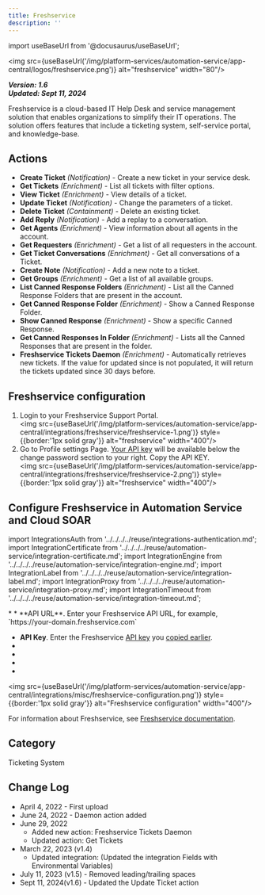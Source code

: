 ```yaml
---
title: Freshservice
description: ''
---
```

import useBaseUrl from '@docusaurus/useBaseUrl';

<img src={useBaseUrl('/img/platform-services/automation-service/app-central/logos/freshservice.png')} alt="freshservice" width="80"/>

***Version: 1.6  
Updated: Sept 11, 2024***

Freshservice is a cloud-based IT Help Desk and service management solution that enables organizations to simplify their IT operations. The solution offers features that include a ticketing system, self-service portal, and knowledge-base.

## Actions

* **Create Ticket** *(Notification)* - Create a new ticket in your service desk.
* **Get Tickets** *(Enrichment)* - List all tickets with filter options.
* **View Ticket** *(Enrichment)* - View details of a ticket.
* **Update Ticket** *(Notification)* - Change the parameters of a ticket.
* **Delete Ticket** *(Containment)* - Delete an existing ticket.
* **Add Reply** *(Notification)* - Add a replay to a conversation.
* **Get Agents** *(Enrichment)* - View information about all agents in the account.
* **Get Requesters** *(Enrichment)* - Get a list of all requesters in the account.
* **Get Ticket Conversations** *(Enrichment)* - Get all conversations of a Ticket.
* **Create Note** *(Notification)* - Add a new note to a ticket.
* **Get Groups** *(Enrichment)* - Get a list of all available groups.
* **List Canned Response Folders** *(Enrichment)* - List all the Canned Response Folders that are present in the account.
* **Get Canned Response Folder** *(Enrichment)* - Show a Canned Response Folder.
* **Show Canned Response** *(Enrichment)* - Show a specific Canned Response.
* **Get Canned Responses In Folder** *(Enrichment)* - Lists all the Canned Responses that are present in the folder.
* **Freshservice Tickets Daemon** *(Enrichment) -* Automatically retrieves new tickets. If the value for updated since is not populated, it will return the tickets updated since 30 days before.

## Freshservice configuration

1. Login to your Freshservice Support Portal.<br/><img src={useBaseUrl('/img/platform-services/automation-service/app-central/integrations/freshservice/freshservice-1.png')} style={{border:'1px solid gray'}} alt="freshservice" width="400"/> 
1. Go to Profile settings Page. [Your API key](https://support.freshservice.com/support/solutions/articles/50000000306-where-do-i-find-my-api-key-) will be available below the change password section to your right. Copy the API KEY.<br/><img src={useBaseUrl('/img/platform-services/automation-service/app-central/integrations/freshservice/freshservice-2.png')} style={{border:'1px solid gray'}} alt="freshservice" width="400"/> 

## Configure Freshservice in Automation Service and Cloud SOAR

import IntegrationsAuth from '../../../../reuse/integrations-authentication.md';
import IntegrationCertificate from '../../../../reuse/automation-service/integration-certificate.md';
import IntegrationEngine from '../../../../reuse/automation-service/integration-engine.md';
import IntegrationLabel from '../../../../reuse/automation-service/integration-label.md';
import IntegrationProxy from '../../../../reuse/automation-service/integration-proxy.md';
import IntegrationTimeout from '../../../../reuse/automation-service/integration-timeout.md';

<IntegrationsAuth/>
* <IntegrationLabel/>
* **API URL**. Enter your Freshservice API URL, for example, `https://your-domain.freshservice.com`

* **API Key**. Enter the Freshservice [API key](https://support.freshservice.com/support/solutions/articles/50000000306-where-do-i-find-my-api-key-) you [copied earlier](#freshservice-configuration).
* <IntegrationCertificate/>
* <IntegrationTimeout/>
* <IntegrationEngine/>
* <IntegrationProxy/>

<img src={useBaseUrl('/img/platform-services/automation-service/app-central/integrations/misc/freshservice-configuration.png')} style={{border:'1px solid gray'}} alt="Freshservice configuration" width="400"/> 

For information about Freshservice, see [Freshservice documentation](https://support.freshservice.com/support/solutions#agentguidepage).

## Category

Ticketing System

## Change Log

* April 4, 2022 - First upload
* June 24, 2022 - Daemon action added
* June 29, 2022
	+ Added new action: Freshservice Tickets Daemon
	+ Updated action: Get Tickets
* March 22, 2023 (v1.4)
	+ Updated integration: (Updated the integration Fields with Environmental Variables)
* July 11, 2023 (v1.5) - Removed leading/trailing spaces
* Sept 11, 2024(v1.6) - Updated the Update Ticket action
